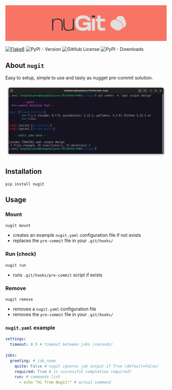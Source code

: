 <img src="assets/images/lesa7xg.png">

[![Flake8](https://github.com/lengthylyova/nugit/actions/workflows/flake8-lint.yaml/badge.svg)](https://github.com/lengthylyova/nugit/actions/workflows/flake8-lint.yaml)
![PyPI - Version](https://img.shields.io/pypi/v/nugit)
![GitHub License](https://img.shields.io/github/license/lengthylyova/nugit)
![PyPI - Downloads](https://img.shields.io/pypi/dm/nugit)



## About `nugit`
Easy to setup, simple to use and tasty as nugget pre-commit solution.

<img src="assets/images/k9x8fAf.png">

## Installation
```console
pip install nugit
```

## Usage
### Mount
```console
nugit mount
```
* creates an example `nugit.yaml` configuration file if not exists
* replaces the `pre-commit` file in your `.git/hooks/`

### Run (check)
```console
nugit run
```
* runs `.git/hooks/pre-commit` script if exists

### Remove
```console
nugit remove
```
* removes a `nugit.yaml` configuration file
* removes the `pre-commit` file in your `.git/hooks/`

### `nugit.yaml` example
```yaml
settings:
  timeout: 0.5 # timeout between jobs (seconds)

jobs:
  greeting: # job_name
    quite: False # nugit ignores job output if True (default=False)
    required: True # is successful completion required?
    run: # commands list
      - echo "Hi from Nugit!" # actual command
```
